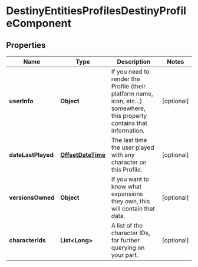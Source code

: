 
# DestinyEntitiesProfilesDestinyProfileComponent

## Properties
Name | Type | Description | Notes
------------ | ------------- | ------------- | -------------
**userInfo** | **Object** | If you need to render the Profile (their platform name, icon, etc...) somewhere, this property contains that information. |  [optional]
**dateLastPlayed** | [**OffsetDateTime**](OffsetDateTime.md) | The last time the user played with any character on this Profile. |  [optional]
**versionsOwned** | **Object** | If you want to know what expansions they own, this will contain that data. |  [optional]
**characterIds** | **List&lt;Long&gt;** | A list of the character IDs, for further querying on your part. |  [optional]




